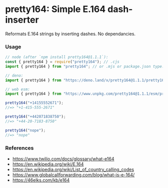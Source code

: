 # pretty164: Simple E.164 dash-inserter

Reformats E.164 strings by inserting dashes. No dependancies.

### Usage

```ts
// node (after `npm install pretty164@1.1.1`):
const { pretty164 } = require("pretty164"); // .cjs
import { pretty164 } from "pretty164"; // or .mjs or package.json type:"module"

// deno:
import { pretty164 } from "https://deno.land/x/pretty164@1.1.1/pretty164.ts";

// web esm:
import { pretty164 } from "https://www.unpkg.com/pretty164@1.1.1/esm/pretty164.js";

pretty164("+14155552671");
//=> "+1-415-555-2671"

pretty164("+442071838750");
//=> "+44-20-7183-8750"

pretty164("nope");
//=> "nope"
```

### References

- <https://www.twilio.com/docs/glossary/what-e164>
- <https://en.wikipedia.org/wiki/E.164>
- <https://en.wikipedia.org/wiki/List_of_country_calling_codes>
- <https://www.globalcallforwarding.com/blog/what-is-e-164/>
- <https://46elks.com/kb/e164>
